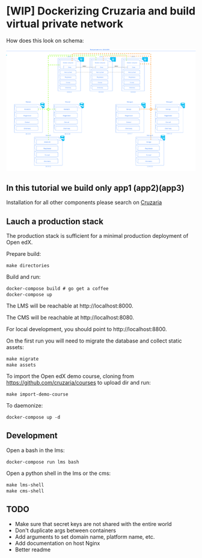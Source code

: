 # [WIP] Dockerizing Cruzaria and build virtual private network

How does this look on schema:

![Schema](oie_1NUVmqAXcQqW.png)

## In this tutorial we build only app1 (app2)(app3)

Installation for all other components please search on [Cruzaria](https://github.com/cruzaria/)

## Lauch a production stack
The production stack is sufficient for a minimal production deployment of Open edX.

Prepare build:

    make directories

Build and run:

    docker-compose build # go get a coffee
    docker-compose up

The LMS will be reachable at http://localhost:8000.

The CMS will be reachable at http://localhost:8080.

For local development, you should point to http://localhost:8800.

On the first run you will need to migrate the database and collect static assets:

    make migrate
    make assets

To import the Open edX demo course, cloning from https://github.com/cruzaria/courses to upload dir and run:

    make import-demo-course

To daemonize:

    docker-compose up -d

## Development

Open a bash in the lms:

    docker-compose run lms bash

Open a python shell in the lms or the cms:

    make lms-shell
    make cms-shell

## TODO

- Make sure that secret keys are not shared with the entire world
- Don't duplicate args between containers
- Add arguments to set domain name, platform name, etc.
- Add documentation on host Nginx
- Better readme
